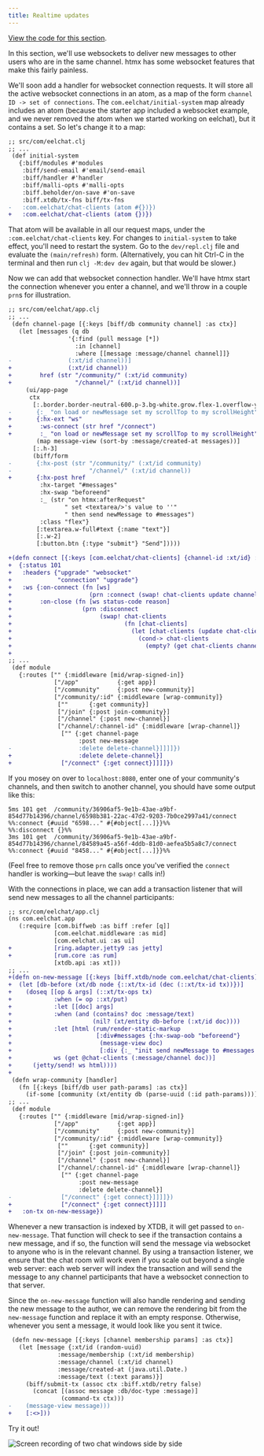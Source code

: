 ```yaml
---
title: Realtime updates
---
```


[View the code for this section](https://github.com/jacobobryant/eelchat/commit/c5e9090a925b65bb99ae9cbc31e75b3fe7b777ce).

In this section, we'll use websockets to deliver new messages to other users
who are in the same channel. htmx has some websocket features that make this
fairly painless.

We'll soon add a handler for websocket connection requests. It will store all
the active websocket connections in an atom, as a map of the form
`channel ID -> set of connections`. The `com.eelchat/initial-system`
map already includes an atom (because the starter app included a
websocket example, and we never removed the atom when we started working on
eelchat), but it contains a set. So let's change it to a map:

```diff
;; src/com/eelchat.clj
;; ...
 (def initial-system
   {:biff/modules #'modules
    :biff/send-email #'email/send-email
    :biff/handler #'handler
    :biff/malli-opts #'malli-opts
    :biff.beholder/on-save #'on-save
    :biff.xtdb/tx-fns biff/tx-fns
-   :com.eelchat/chat-clients (atom #{})})
+   :com.eelchat/chat-clients (atom {})})
```

That atom will be available in all our request maps, under the
`:com.eelchat/chat-clients` key. For changes to `initial-system` to take
effect, you'll need to restart the system. Go to the `dev/repl.clj`
file and evaluate the `(main/refresh)` form. (Alternatively, you can
hit Ctrl-C in the terminal and then run `clj -M:dev dev` again, but that would be
slower.)

Now we can add that websocket connection handler. We'll have htmx start the
connection whenever you enter a channel, and we'll throw in a couple `prn`s for
illustration.

```diff
;; src/com/eelchat/app.clj
;; ...
 (defn channel-page [{:keys [biff/db community channel] :as ctx}]
   (let [messages (q db
                 '{:find (pull message [*])
                   :in [channel]
                   :where [[message :message/channel channel]]}
-                (:xt/id channel))]
+                (:xt/id channel))
+        href (str "/community/" (:xt/id community)
+                  "/channel/" (:xt/id channel))]
     (ui/app-page
      ctx
       [:.border.border-neutral-600.p-3.bg-white.grow.flex-1.overflow-y-auto#messages
-       {:_ "on load or newMessage set my scrollTop to my scrollHeight"}
+       {:hx-ext "ws"
+        :ws-connect (str href "/connect")
+        :_ "on load or newMessage set my scrollTop to my scrollHeight"}
        (map message-view (sort-by :message/created-at messages))]
       [:.h-3]
       (biff/form
-       {:hx-post (str "/community/" (:xt/id community)
-                      "/channel/" (:xt/id channel))
+       {:hx-post href
         :hx-target "#messages"
         :hx-swap "beforeend"
         :_ (str "on htmx:afterRequest"
                " set <textarea/>'s value to ''"
                " then send newMessage to #messages")
         :class "flex"}
        [:textarea.w-full#text {:name "text"}]
        [:.w-2]
        [:button.btn {:type "submit"} "Send"]))))

+(defn connect [{:keys [com.eelchat/chat-clients] {channel-id :xt/id} :channel :as ctx}]
+  {:status 101
+   :headers {"upgrade" "websocket"
+             "connection" "upgrade"}
+   :ws {:on-connect (fn [ws]
+                      (prn :connect (swap! chat-clients update channel-id (fnil conj #{}) ws)))
+        :on-close (fn [ws status-code reason]
+                    (prn :disconnect
+                         (swap! chat-clients
+                                (fn [chat-clients]
+                                  (let [chat-clients (update chat-clients channel-id disj ws)]
+                                    (cond-> chat-clients
+                                      (empty? (get chat-clients channel-id)) (dissoc channel-id)))))))}})
+
;; ...
 (def module
   {:routes ["" {:middleware [mid/wrap-signed-in]}
             ["/app"           {:get app}]
             ["/community"     {:post new-community}]
             ["/community/:id" {:middleware [wrap-community]}
              [""      {:get community}]
              ["/join" {:post join-community}]
              ["/channel" {:post new-channel}]
              ["/channel/:channel-id" {:middleware [wrap-channel]}
               ["" {:get channel-page
                    :post new-message
-                   :delete delete-channel}]]]]})
+                   :delete delete-channel}]
+              ["/connect" {:get connect}]]]]})
```

If you mosey on over to `localhost:8080`, enter one of your community's
channels, and then switch to another channel, you should have some output like
this:

```plaintext
5ms 101 get  /community/36906af5-9e1b-43ae-a9bf-854d77b14396/channel/6598b381-22ac-47d2-9203-7b0ce2997a41/connect
%%:connect {#uuid "6598..." #{#object[...]}}%%
%%:disconnect {}%%
3ms 101 get  /community/36906af5-9e1b-43ae-a9bf-854d77b14396/channel/84589a45-a56f-4ddb-81d0-aefea5b5a8c7/connect
%%:connect {#uuid "8458..." #{#object[...]}}%%
```

(Feel free to remove those `prn` calls once you've verified the `connect`
handler is working—but leave the `swap!` calls in!)

With the connections in place, we can add a transaction listener that will
send new messages to all the channel participants:

```diff
;; src/com/eelchat/app.clj
(ns com.eelchat.app
   (:require [com.biffweb :as biff :refer [q]]
             [com.eelchat.middleware :as mid]
             [com.eelchat.ui :as ui]
+            [ring.adapter.jetty9 :as jetty]
+            [rum.core :as rum]
             [xtdb.api :as xt]))
;; ...
+(defn on-new-message [{:keys [biff.xtdb/node com.eelchat/chat-clients]} tx]
+  (let [db-before (xt/db node {::xt/tx-id (dec (::xt/tx-id tx))})]
+    (doseq [[op & args] (::xt/tx-ops tx)
+            :when (= op ::xt/put)
+            :let [[doc] args]
+            :when (and (contains? doc :message/text)
+                       (nil? (xt/entity db-before (:xt/id doc))))
+            :let [html (rum/render-static-markup
+                        [:div#messages {:hx-swap-oob "beforeend"}
+                         (message-view doc)
+                         [:div {:_ "init send newMessage to #messages then remove me"}]])]
+            ws (get @chat-clients (:message/channel doc))]
+      (jetty/send! ws html))))
+
 (defn wrap-community [handler]
   (fn [{:keys [biff/db user path-params] :as ctx}]
     (if-some [community (xt/entity db (parse-uuid (:id path-params)))]
;; ...
 (def module
   {:routes ["" {:middleware [mid/wrap-signed-in]}
             ["/app"           {:get app}]
             ["/community"     {:post new-community}]
             ["/community/:id" {:middleware [wrap-community]}
              [""      {:get community}]
              ["/join" {:post join-community}]
              ["/channel" {:post new-channel}]
              ["/channel/:channel-id" {:middleware [wrap-channel]}
               ["" {:get channel-page
                    :post new-message
                    :delete delete-channel}]
-              ["/connect" {:get connect}]]]]})
+              ["/connect" {:get connect}]]]]
+   :on-tx on-new-message})
```

Whenever a new transaction is indexed by XTDB, it will get passed to
`on-new-message`. That function will check to see if the transaction contains a
new message, and if so, the function will send the message via websocket to
anyone who is in the relevant channel. By using a transaction listener, we
ensure that the chat room will work even if you scale out beyond a single web
server: each web server will index the transaction and will send the message to
any channel participants that have a websocket connection to that server.

Since the `on-new-message` function will also handle rendering and sending the
new message to the author, we can remove the rendering bit from the
`new-message` function and replace it with an empty response. Otherwise,
whenever you sent a message, it would look like you sent it twice.

```diff
 (defn new-message [{:keys [channel membership params] :as ctx}]
   (let [message {:xt/id (random-uuid)
              :message/membership (:xt/id membership)
              :message/channel (:xt/id channel)
              :message/created-at (java.util.Date.)
              :message/text (:text params)}]
     (biff/submit-tx (assoc ctx :biff.xtdb/retry false)
       (concat [(assoc message :db/doc-type :message)]
               (command-tx ctx)))
-    (message-view message)))
+    [:<>]))
```

Try it out!

![Screen recording of two chat windows side by side](/img/tutorial/chat-demo.gif)
